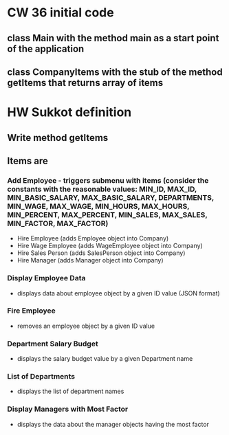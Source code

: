 #  CW 36 initial code
## class Main with the method main as a start point of the application
## class CompanyItems with the stub of the method getItems that returns array of items 
# HW Sukkot definition
## Write method getItems
## Items are
### Add Employee - triggers submenu with items (consider the constants with the reasonable values: MIN_ID, MAX_ID, MIN_BASIC_SALARY, MAX_BASIC_SALARY, DEPARTMENTS, MIN_WAGE, MAX_WAGE, MIN_HOURS, MAX_HOURS, MIN_PERCENT, MAX_PERCENT, MIN_SALES, MAX_SALES, MIN_FACTOR, MAX_FACTOR)
- Hire Employee (adds Employee object into Company)
- Hire Wage Employee (adds WageEmployee object into Company)
- Hire Sales Person (adds SalesPerson object into Company)
- Hire Manager (adds Manager object into Company)
### Display Employee Data 
- displays data about employee object by a given ID value (JSON format)
### Fire Employee 
- removes an employee object by a given ID value
### Department Salary Budget
- displays the salary budget value by a given Department name
### List of Departments
- displays the list of department names
### Display Managers with Most Factor
- displays the data about the manager objects having the most factor